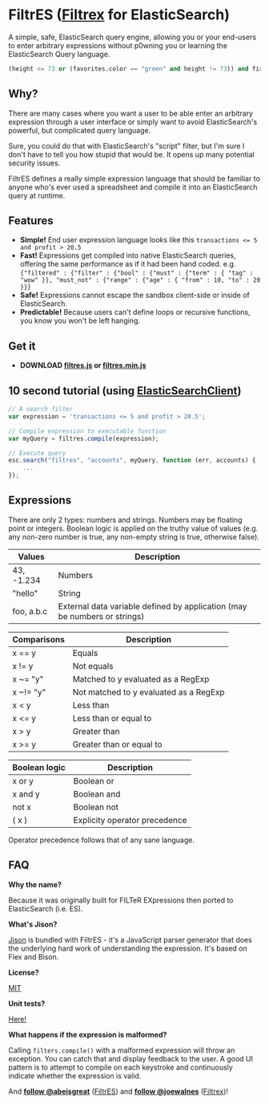 FiltrES ([Filtrex](https://github.com/joewalnes/filtrex) for ElasticSearch)
=======

A simple, safe, ElasticSearch query engine, allowing you or your end-users to enter arbitrary expressions without p0wning you or learning the ElasticSearch Query language.

````python
(height <= 73 or (favorites.color == "green" and height != 73)) and firstname ~= "o.+"
````

Why?
----

There are many cases where you want a user to be able enter an arbitrary expression through a user interface or simply want to avoid ElasticSearch's powerful, but complicated query language.

Sure, you could do that with ElasticSearch's "script" filter, but I'm sure I don't have to tell you how stupid that would be. It opens up many potential security issues.

FiltrES defines a really simple expression language that should be familiar to anyone who's ever used a spreadsheet and compile it into an ElasticSearch query at runtime.

Features
--------

*   **Simple!** End user expression language looks like this `transactions <= 5 and profit > 20.5`
*   **Fast!** Expressions get compiled into native ElasticSearch queries, offering the same performance as if it had been hand coded. e.g. `{"filtered" : {"filter" : {"bool" : {"must" : {"term" : { "tag" : "wow" }}, "must_not" : {"range" : {"age" : { "from" : 10, "to" : 20 }}}`
*   **Safe!** Expressions cannot escape the sandbox client-side or inside of ElasticSearch.
*   **Predictable!** Because users can't define loops or recursive functions, you know you won't be left hanging.

Get it
------

*    **DOWNLOAD [filtres.js](https://rawgit.com/abeisgreat/filtres/master/filtres.js) or [filtres.min.js](https://rawgit.com/abeisgreat/filtres/master/filtres.min.js)**

10 second tutorial (using [ElasticSearchClient](https://github.com/phillro/node-elasticsearch-client))
------------------

````javascript
// A search filter
var expression = 'transactions <= 5 and profit > 20.5';

// Compile expression to executable function
var myQuery = filtres.compile(expression);

// Execute query
esc.search("filtres", "accounts", myQuery, function (err, accounts) {
    ...
});
````

Expressions
-----------

There are only 2 types: numbers and strings. Numbers may be floating point or integers. Boolean logic is applied on the truthy value of values (e.g. any non-zero number is true, any non-empty string is true, otherwise false).

Values | Description
--- | ---
43, -1.234 | Numbers
"hello" | String
foo, a.b.c | External data variable defined by application (may be numbers or strings)

Comparisons | Description
--- | ---
x == y | Equals
x != y | Not equals
x ~= "y" | Matched to y evaluated as a RegExp
x ~!= "y" | Not matched to y evaluated as a RegExp
x < y | Less than
x <= y | Less than or equal to
x > y | Greater than
x >= y | Greater than or equal to

Boolean logic | Description
--- | ---
x or y | Boolean or
x and y | Boolean and
not x | Boolean not
( x ) | Explicity operator precedence

Operator precedence follows that of any sane language.

FAQ
---

**Why the name?**

Because it was originally built for FILTeR EXpressions then ported to ElasticSearch (i.e. ES).

**What's Jison?**

[Jison](http://zaach.github.io/jison/) is bundled with FiltrES - it's a JavaScript parser generator that does the underlying hard work of understanding the expression. It's based on Flex and Bison.

**License?**

[MIT](https://github.com/abeisgreat/filtres/raw/master/LICENSE)

**Unit tests?**

[Here!](https://github.com/abeisgreat/filtres/blob/master/test/filtres-test.js)

**What happens if the expression is malformed?**

Calling `filters.compile()` with a malformed expression will throw an exception. You can catch that and display feedback to the user. A good UI pattern is to attempt to compile on each keystroke and continuously indicate whether the expression is valid.

And **[follow @abeisgreat](https://twitter.com/abeisgreat)** ([FiltrES](https://github.com/abeisgreat/filtrES)) and **[follow @joewalnes](https://twitter.com/joewalnes)** ([Filtrex](https://github.com/joewalnes/filtrex))!

